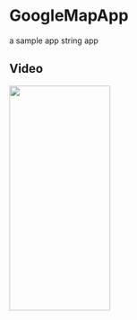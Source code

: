 # GoogleMapApp
a sample app string app 

## Video

<img src ="https://github.com/simbu88/StringDemoApp/blob/f576348d4c35f173065d7992fbaaf0d4e2036b63/app/video/Screen_recording_20250513_165345.webm" width=180 height =400>      



